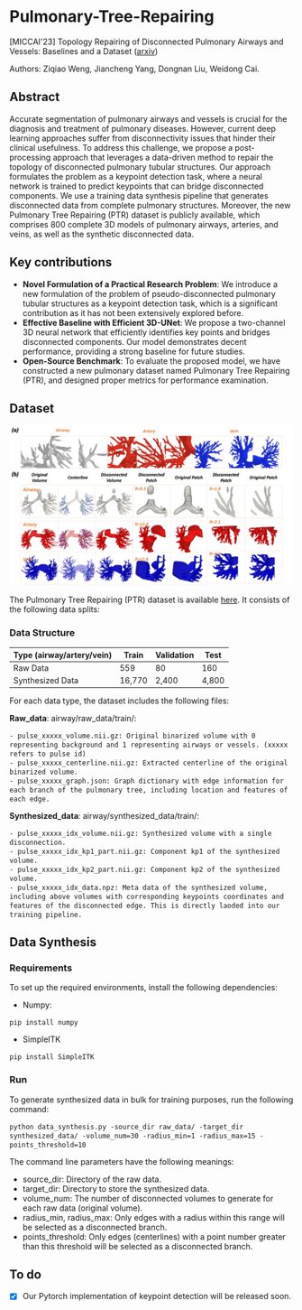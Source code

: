 # Pulmonary-Tree-Repairing

[MICCAI'23] Topology Repairing of Disconnected Pulmonary Airways and Vessels: Baselines and a Dataset ([arxiv](https://arxiv.org/abs/2306.07089))

Authors: Ziqiao Weng, Jiancheng Yang, Dongnan Liu, Weidong Cai.

## Abstract

Accurate segmentation of pulmonary airways and vessels is crucial for the diagnosis and treatment of pulmonary diseases. However, current deep learning approaches suffer from disconnectivity issues that hinder their clinical usefulness. To address this challenge, we propose a post-processing approach that leverages a data-driven method to repair the topology of disconnected pulmonary tubular structures. Our approach formulates the problem as a keypoint detection task, where a neural network is trained to predict keypoints that can bridge disconnected components. We use a training data synthesis pipeline that generates disconnected data from complete pulmonary structures. Moreover, the new Pulmonary Tree Repairing (PTR) dataset is publicly available, which comprises 800 complete 3D models of pulmonary airways, arteries, and veins, as well as the synthetic disconnected data.

## Key contributions

- ****Novel Formulation of a Practical Research Problem****: We introduce a new formulation of the problem of pseudo-disconnected pulmonary tubular structures as a keypoint detection task, which is a significant contribution as it has not been extensively explored before.
- **Effective Baseline with Efficient 3D-UNet**: We propose a two-channel 3D neural network that efficiently identifies key points and bridges disconnected components. Our model demonstrates decent performance, providing a strong baseline for future studies.
- **Open-Source Benchmark**: To evaluate the proposed model, we have constructed a new pulmonary dataset named Pulmonary Tree Repairing (PTR), and designed proper metrics for performance examination.

## Dataset

![Visualizations of the PTR dataset.](data_generation.jpg)

The Pulmonary Tree Repairing (PTR) dataset is available [here](https://onedrive.live.com/?authkey=%21AEq1v5hZHJORzRA&id=66346B2D10575CA6%21252787&cid=66346B2D10575CA6). It consists of the following data splits:

### Data Structure

| Type (airway/artery/vein) | Train  | Validation | Test  |
| --------------------------- | -------- | ------------ | ------- |
| Raw Data                  | 559    | 80         | 160   |
| Synthesized Data          | 16,770 | 2,400      | 4,800 |

For each data type, the dataset includes the following files:

**Raw_data**: airway/raw_data/train/:

```
- pulse_xxxxx_volume.nii.gz: Original binarized volume with 0 representing background and 1 representing airways or vessels. (xxxxx refers to pulse id)
- pulse_xxxxx_centerline.nii.gz: Extracted centerline of the original binarized volume.
- pulse_xxxxx_graph.json: Graph dictionary with edge information for each branch of the pulmonary tree, including location and features of each edge.
```

**Synthesized_data**: airway/synthesized_data/train/:

```
- pulse_xxxxx_idx_volume.nii.gz: Synthesized volume with a single disconnection.
- pulse_xxxxx_idx_kp1_part.nii.gz: Component kp1 of the synthesized volume.
- pulse_xxxxx_idx_kp2_part.nii.gz: Component kp2 of the synthesized volume.
- pulse_xxxxx_idx_data.npz: Meta data of the synthesized volume, including above volumes with corresponding keypoints coordinates and features of the disconnected edge. This is directly laoded into our training pipeline.
```

## Data Synthesis

### Requirements

To set up the required environments, install the following dependencies:

- Numpy:

```
pip install numpy
```

- SimpleITK

```
pip install SimpleITK
```

### Run

To generate synthesized data in bulk for training purposes, run the following command:

```
python data_synthesis.py -source_dir raw_data/ -target_dir synthesized_data/ -volume_num=30 -radius_min=1 -radius_max=15 -points_threshold=10
```

The command line parameters have the following meanings:

* source_dir: Directory of the raw data.
* target_dir: Directory to store the synthesized data.
* volume_num: The number of disconnected volumes to generate for each raw data (original volume).
* radius_min, radius_max: Only edges with a radius within this range will be selected as a disconnected branch.
* points_threshold: Only edges (centerlines) with a point number greater than this threshold will be selected as a disconnected branch.

## To do

- [x] Our Pytorch implementation of keypoint detection will be released soon.
